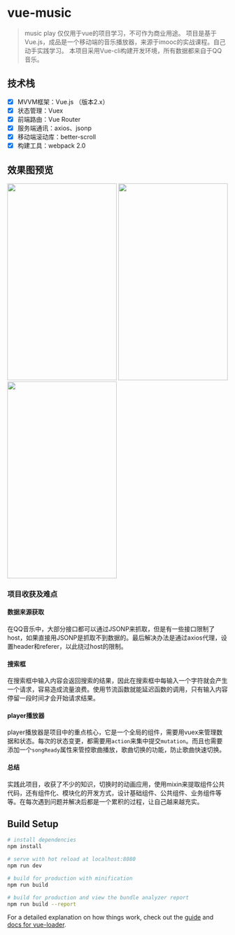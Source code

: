 # vue-music

> music play
仅仅用于vue的项目学习，不可作为商业用途。
项目是基于Vue.js，成品是一个移动端的音乐播放器，来源于imooc的实战课程。自己动手实践学习。
本项目采用Vue-cli构建开发环境，所有数据都来自于QQ音乐。

## 技术栈
* [x] MVVM框架：Vue.js （版本2.x）
* [x] 状态管理：Vuex
* [x] 前端路由：Vue Router
* [x] 服务端通讯：axios、jsonp
* [x] 移动端滚动库：better-scroll
* [x] 构建工具：webpack 2.0

## 效果图预览

<img src="https://wkongl.github.io/Exercise/vue-music/static/img/music1.png" width="250" height="450">  <img src="https://wkongl.github.io/Exercise/vue-music/static/img//music2.png" width="250" height="450">  <img src="https://wkongl.github.io/Exercise/vue-music/static/img//music3.png" width="250" height="450"> 

### 项目收获及难点

#### 数据来源获取
在QQ音乐中，大部分接口都可以通过JSONP来抓取，但是有一些接口限制了host，如果直接用JSONP是抓取不到数据的。最后解决办法是通过axios代理，设置header和referer，以此绕过host的限制。

#### 搜索框
在搜索框中输入内容会返回搜索的结果，因此在搜索框中每输入一个字符就会产生一个请求，容易造成流量浪费。使用节流函数就能延迟函数的调用，只有输入内容停留一段时间才会开始请求结果。

#### player播放器
player播放器是项目中的重点核心，它是一个全局的组件，需要用vuex来管理数据和状态。每次的状态变更，都需要用`action`来集中提交`mutation`。而且也需要添加一个`songReady`属性来管控歌曲播放，歌曲切换的功能，防止歌曲快速切换。

#### 总结
实践此项目，收获了不少的知识，切换时的动画应用，使用mixin来提取组件公共代码，还有组件化、模块化的开发方式，设计基础组件、公共组件、业务组件等等。在每次遇到问题并解决后都是一个累积的过程，让自己越来越充实。

## Build Setup

``` bash
# install dependencies
npm install

# serve with hot reload at localhost:8080
npm run dev

# build for production with minification
npm run build

# build for production and view the bundle analyzer report
npm run build --report
```

For a detailed explanation on how things work, check out the [guide](http://vuejs-templates.github.io/webpack/) and [docs for vue-loader](http://vuejs.github.io/vue-loader).

